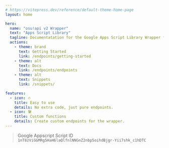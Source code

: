 ```yaml
---
# https://vitepress.dev/reference/default-theme-home-page
layout: home

hero:
  name: "osu!api v2 Wrapper"
  text: "Apps Script Library"
  tagline: Documentatation for the Google Apps Script Library Wrapper for osu!api v2
  actions:
    - theme: brand
      text: Getting Started
      link: /endpoints/getting-started
    - theme: alt
      text: Docs
      link: /endpoints/endpoints
    - theme: alt
      text: Snippets
      link: /snippets/

features:
  - icon: 🔥
    title: Easy to use
    details: No extra code, just pure endpoints.
  - icon: 🛠️
    title: Custom functions
    details: Create custom endpoints for the wrapper.
---
```


> <Badge type="info">Google Appscript Script ID</Badge> `1nT8zViGGMRg5HaH6laQlfnlNNGnZ2nbp5oihdBjgr-Yii7shk_c1hDTC`